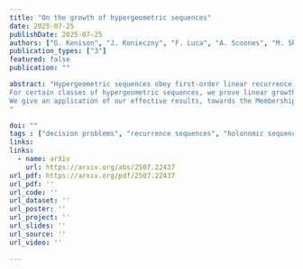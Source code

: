 ```yaml
---
title: "On the growth of hypergeometric sequences"
date: 2025-07-25
publishDate: 2025-07-25
authors: ["G. Kenison", "J. Konieczny", "F. Luca", "A. Scoones", "M. Shirmohammadi", "J. Worrell"]
publication_types: ["3"]
featured: false
publication: ""

abstract: "Hypergeometric sequences obey first-order linear recurrence relations with polynomial coefficients and are commonplace throughout the mathematical and computational sciences.
For certain classes of hypergeometric sequences, we prove linear growth estimates on their Weil heights.
We give an application of our effective results, towards the Membership Problem from Computer Science.  Recall that Membership asks to procedurally determine whether a specificed target is an element of a given recurrence sequence.
"

doi: ""
tags : ["decision problems", "recurrence sequences", "holonomic sequences", "Weil heights"]
links:
links:
  - name: arXiv
    url: https://arxiv.org/abs/2507.22437
url_pdf: https://arxiv.org/pdf/2507.22437
url_pdf: ''
url_code: ''
url_dataset: ''
url_poster: ''
url_project: ''
url_slides: ''
url_source: ''
url_video: ''

---
```




